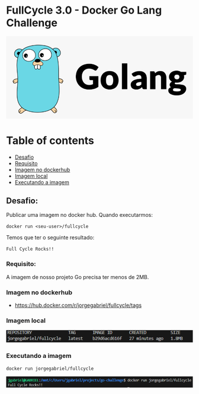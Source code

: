 # **FullCycle 3.0 - Docker Go Lang Challenge**
![img](./logo.png)

Table of contents
==========
<!--ts-->
   * [Desafio](#desafio)
   * [Requisito](#requisito)
   * [Imagem no dockerhub](#imagem-no-dockerhub)
   * [Imagem local](#imagem-local)
   * [Executando a imagem](#executando-a-imagem)

<!--te-->

## Desafio:
Publicar uma imagem no docker hub. Quando executarmos:

```
docker run <seu-user>/fullcycle
```

Temos que ter o seguinte resultado: 
```
Full Cycle Rocks!!
```
### Requisito:
A imagem de nosso projeto Go precisa ter menos de 2MB.


### Imagem no dockerhub
- https://hub.docker.com/r/jorgegabriel/fullcycle/tags

### Imagem local
![img](./jorgegabrielfullcycle.png)


### Executando a imagem
```
docker run jorgegabriel/fullcycle
```
![img](./docker-run-jorgegabriel-fullcycle.png)

